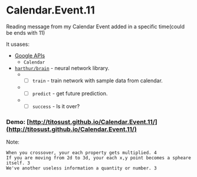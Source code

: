 # Calendar.Event.11

Reading message from my Calendar Event added in a specific time(could be ends with 11)

It usases:
* [Google APIs](https://developers.google.com/apis-explorer)
  * `Calendar`
* [`harthur/brain`](https://github.com/harthur/brain) - neural network library.
  * - [ ] `train` - train network with sample data from calendar.
  * - [ ] `predict` - get future prediction.
  * - [ ] `success` - Is it over?

### Demo: [http://titosust.github.io/Calendar.Event.11/](http://titosust.github.io/Calendar.Event.11/)

Note:
```
When you crossover, your each property gets multiplied. 4
If you are moving from 2d to 3d, your each x,y point becomes a spheare itself. 3
We've another useless information a quantity or number. 3
``` 
